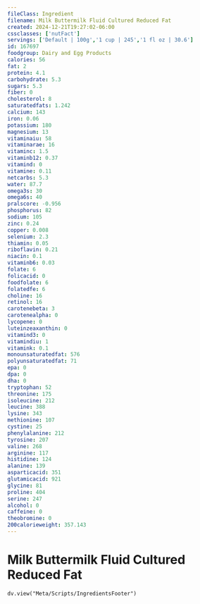 ```yaml
---
fileClass: Ingredient
filename: Milk Buttermilk Fluid Cultured Reduced Fat
created: 2024-12-21T19:27:02-06:00
cssclasses: ['nutFact']
servings: ['Default | 100g','1 cup | 245','1 fl oz | 30.6']
id: 167697
foodgroup: Dairy and Egg Products
calories: 56
fat: 2
protein: 4.1
carbohydrate: 5.3
sugars: 5.3
fiber: 0
cholesterol: 8
saturatedfats: 1.242
calcium: 143
iron: 0.06
potassium: 180
magnesium: 13
vitaminaiu: 58
vitaminarae: 16
vitaminc: 1.5
vitaminb12: 0.37
vitamind: 0
vitamine: 0.11
netcarbs: 5.3
water: 87.7
omega3s: 30
omega6s: 40
pralscore: -0.956
phosphorus: 82
sodium: 105
zinc: 0.24
copper: 0.008
selenium: 2.3
thiamin: 0.05
riboflavin: 0.21
niacin: 0.1
vitaminb6: 0.03
folate: 6
folicacid: 0
foodfolate: 6
folatedfe: 6
choline: 16
retinol: 16
carotenebeta: 3
carotenealpha: 0
lycopene: 0
luteinzeaxanthin: 0
vitamind3: 0
vitamindiu: 1
vitamink: 0.1
monounsaturatedfat: 576
polyunsaturatedfat: 71
epa: 0
dpa: 0
dha: 0
tryptophan: 52
threonine: 175
isoleucine: 212
leucine: 388
lysine: 343
methionine: 107
cystine: 25
phenylalanine: 212
tyrosine: 207
valine: 268
arginine: 117
histidine: 124
alanine: 139
asparticacid: 351
glutamicacid: 921
glycine: 81
proline: 404
serine: 247
alcohol: 0
caffeine: 0
theobromine: 0
200calorieweight: 357.143
---
```


# Milk Buttermilk Fluid Cultured Reduced Fat

```dataviewjs
dv.view("Meta/Scripts/IngredientsFooter")
```